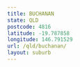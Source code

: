 ```yaml
---
title: BUCHANAN
state: QLD
postcode: 4816
latitude: -19.787858
longitude: 146.791529
url: /qld/buchanan/
layout: suburb
---
```

